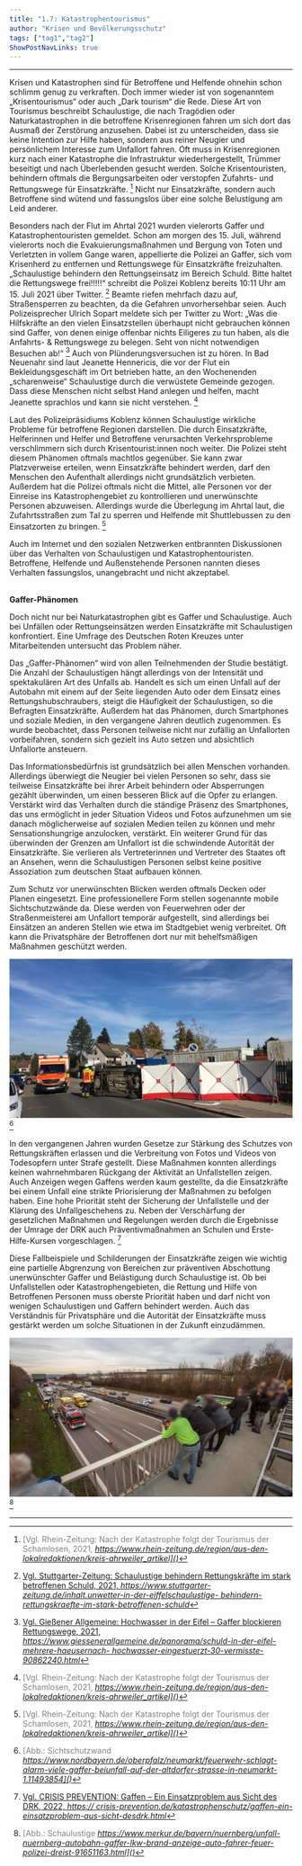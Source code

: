 ```yaml
---
title: "1.7: Katastrophentourismus"
author: "Krisen und Bevölkerungsschutz"
tags: ["tag1","tag2"]
ShowPostNavLinks: true
---
```

***
Krisen und Katastrophen sind für Betroffene und Helfende ohnehin
schon schlimm genug zu verkraften. Doch immer wieder ist von
sogenanntem „Krisentourismus“ oder auch „Dark tourism“ die
Rede. Diese Art von Tourismus beschreibt Schaulustige, die nach
Tragödien oder Naturkatastrophen in die betroffene Krisenregionen
fahren um sich dort das Ausmaß der Zerstörung anzusehen.
Dabei ist zu unterscheiden, dass sie keine Intention zur Hilfe
haben, sondern aus reiner Neugier und persönlichem Interesse
zum Unfallort fahren. Oft muss in Krisenregionen kurz nach
einer Katastrophe die Infrastruktur wiederhergestellt, Trümmer
beseitigt und nach Überlebenden gesucht werden. Solche
Krisentouristen, behindern oftmals die Bergungsarbeiten oder
verstopfen Zufahrts- und Rettungswege für Einsatzkräfte. [^1]
Nicht nur Einsatzkräfte, sondern auch Betroffene sind wütend
und fassungslos über eine solche Belustigung am Leid anderer.

Besonders nach der Flut im Ahrtal 2021 wurden vielerorts Gaffer
und Katastrophentouristen gemeldet. Schon am morgen des
15. Juli, während vielerorts noch die Evakuierungsmaßnahmen
und Bergung von Toten und Verletzten in vollem Gange waren,
appellierte die Polizei an Gaffer, sich vom Krisenherd zu entfernen
und Rettungswege für Einsatzkräfte freizuhalten. „Schaulustige
behindern den Rettungseinsatz im Bereich Schuld. Bitte
haltet die Rettungswege frei!!!!!“ schreibt die Polizei Koblenz
bereits 10:11 Uhr am 15. Juli 2021 über Twitter. [^2] Beamte riefen
mehrfach dazu auf, Straßensperren zu beachten, da die Gefahren
unvorhersehbar seien. Auch Polizeisprecher Ulrich Sopart meldete
sich per Twitter zu Wort: „Was die Hilfskräfte an den vielen Einsatzstellen
überhaupt nicht gebrauchen können sind Gaffer, von
denen einige offenbar nichts Eiligeres zu tun haben, als die Anfahrts- & Rettungswege zu belegen. Seht von nicht notwendigen
Besuchen ab!“ [^3] Auch von Plünderungsversuchen ist zu hören.
In Bad Neuenahr sind laut Jeanette Hennericis, die vor der Flut ein
Bekleidungsgeschäft im Ort betrieben hatte, an den Wochenenden
„scharenweise“ Schaulustige durch die verwüstete Gemeinde
gezogen. Dass diese Menschen nicht selbst Hand anlegen und
helfen, macht Jeanette sprachlos und kann sie nicht verstehen. [^4]

Laut des Polizeipräsidiums Koblenz können Schaulustige wirkliche
Probleme für betroffene Regionen darstellen. Die durch Einsatzkräfte,
Helferinnen und Helfer und Betroffene verursachten
Verkehrsprobleme verschlimmern sich durch Krisentourist:innen
noch weiter. Die Polizei steht diesem Phänomen oftmals machtlos
gegenüber. Sie kann zwar Platzverweise erteilen, wenn Einsatzkräfte
behindert werden, darf den Menschen den Aufenthalt
allerdings nicht grundsätzlich verbieten. Außerdem hat die
Polizei oftmals nicht die Mittel, alle Personen vor der Einreise
ins Katastrophengebiet zu kontrollieren und unerwünschte Personen
abzuweisen. Allerdings wurde die Überlegung im Ahrtal
laut, die Zufahrtsstraßen zum Tal zu sperren und Helfende mit
Shuttlebussen zu den Einsatzorten zu bringen. [^4]

Auch im Internet und den sozialen Netzwerken entbrannten
Diskussionen über das Verhalten von Schaulustigen und Katastrophentouristen.
Betroffene, Helfende und Außenstehende
Personen nannten dieses Verhalten fassungslos, unangebracht
und nicht akzeptabel.

<br>
<b> Gaffer-Phänomen </b>

Doch nicht nur bei Naturkatastrophen gibt es Gaffer und
Schaulustige. Auch bei Unfällen oder Rettungseinsätzen werden
Einsatzkräfte mit Schaulustigen konfrontiert. Eine Umfrage des
Deutschen Roten Kreuzes unter Mitarbeitenden untersucht das
Problem näher.

Das „Gaffer-Phänomen“ wird von allen Teilnehmenden der Studie
bestätigt. Die Anzahl der Schaulustigen hängt allerdings von der
Intensität und spektakulären Art des Unfalls ab. Handelt es
sich um einen Unfall auf der Autobahn mit einem auf der Seite
liegenden Auto oder dem Einsatz eines Rettungshubschraubers,
steigt die Häufigkeit der Schaulustigen, so die Befragten Einsatzkräfte.
Außerdem hat das Phänomen, durch Smartphones und
soziale Medien, in den vergangene Jahren deutlich zugenommen.
Es wurde beobachtet, dass Personen teilweise nicht nur zufällig
an Unfallorten vorbeifahren, sondern sich gezielt ins Auto setzen
und absichtlich Unfallorte ansteuern.

Das Informationsbedürfnis ist grundsätzlich bei allen Menschen
vorhanden. Allerdings überwiegt die Neugier bei vielen Personen
so sehr, dass sie teilweise Einsatzkräfte bei ihrer Arbeit behindern
oder Absperrungen gezählt überwinden, um einen besseren
Blick auf die Opfer zu erlangen. Verstärkt wird das Verhalten
durch die ständige Präsenz des Smartphones, das uns ermöglicht
in jeder Situation Videos und Fotos aufzunehmen um sie danach
möglicherweise auf sozialen Medien teilen zu können und mehr
Sensationshungrige anzulocken, verstärkt. Ein weiterer Grund für
das überwinden der Grenzen am Unfallort ist die schwindende
Autorität der Einsatzkräfte. Sie verlieren als Vertreterinnen und
Vertreter des Staates oft an Ansehen, wenn die Schaulustigen
Personen selbst keine positive Assoziation zum deutschen Staat
aufbauen können.

Zum Schutz vor unerwünschten Blicken werden oftmals Decken
oder Planen eingesetzt. Eine professionellere Form stellen
sogenannte mobile Sichtschutzwände da. Diese werden von
Feuerwehren oder der Straßenmeisterei am Unfallort temporär
aufgestellt, sind allerdings bei Einsätzen an anderen Stellen wie
etwa im Stadtgebiet wenig verbreitet. Oft kann die Privatsphäre
der Betroffenen dort nur mit behelfsmäßigen Maßnahmen
geschützt werden.

![Sichtschutzwand](Bild3_Sichtschutzwand.jpg)[^5]

In den vergangenen Jahren wurden Gesetze zur Stärkung des
Schutzes von Rettungskräften erlassen und die Verbreitung
von Fotos und Videos von Todesopfern unter Strafe gestellt.
Diese Maßnahmen konnten allerdings keinen wahrnehmbaren
Rückgang der Aktivität an Unfallstellen zeigen. Auch Anzeigen
wegen Gaffens werden kaum gestellte, da die Einsatzkräfte
bei einem Unfall eine strikte Priorisierung der Maßnahmen zu
befolgen haben. Eine hohe Priorität steht der Sicherung der Unfallstelle
und der Klärung des Unfallgeschehens zu. Neben der
Verschärfung der gesetzlichen Maßnahmen und Regelungen
werden durch die Ergebnisse der Umrage der DRK auch Präventivmaßnahmen
an Schulen und Erste-Hilfe-Kursen vorgeschlagen. [^6]

Diese Fallbeispiele und Schilderungen der Einsatzkräfte zeigen wie
wichtig eine partielle Abgrenzung von Bereichen zur präventiven
Abschottung unerwünschter Gaffer und Belästigung durch
Schaulustige ist. Ob bei Unfallstellen oder Katastrophengebieten,
die Rettung und Hilfe von Betroffenen Personen muss oberste
Priorität haben und darf nicht von wenigen Schaulustigen und
Gaffern behindert werden. Auch das Verständnis für Privatsphäre
und die Autorität der Einsatzkräfte muss gestärkt werden um
solche Situationen in der Zukunft einzudämmen.

![Schaulustige](Bild1_Gaffer.jpg)[^7]

***
[^1]: <font color="grey">[Vgl. Rhein-Zeitung: Nach der Katastrophe folgt der Tourismus der Schamlosen, 2021, <i> <u> https://www.rhein-zeitung.de/region/aus-den-lokalredaktionen/kreis-ahrweiler_artikel]()</font></u></i>
[^2]: <font color="grey">[Vgl. Stuttgarter-Zeitung: Schaulustige behindern Rettungskräfte im stark betroffenen
Schuld, 2021, <i> <u> https://www.stuttgarter-zeitung.de/inhalt.unwetter-in-der-eiffelschaulustige-
behindern-rettungskraefte-im-stark-betroffenen-schuld]()</font></u></i>
[^3]: <font color="grey">[Vgl. Gießener Allgemeine: Hochwasser in der Eifel – Gaffer blockieren Rettungswege, 2021, <i> <u> https://www.giessenerallgemeine.de/panorama/schuld-in-der-eifel-mehrere-haeusernach-
hochwasser-eingestuerzt-30-vermisste-90862240.html]()</font></u></i>
[^4]: <font color="grey">[Vgl. Rhein-Zeitung: Nach der Katastrophe folgt der Tourismus der Schamlosen, 2021, <i> <u> https://www.rhein-zeitung.de/region/aus-den-lokalredaktionen/kreis-ahrweiler_artikel]()</font></u></i>
[^5]: <font color="grey">[Abb.: Sichtschutzwand <i> <u> https://www.nordbayern.de/oberpfalz/neumarkt/feuerwehr-schlagt-alarm-viele-gaffer-beiunfall-auf-der-altdorfer-strasse-in-neumarkt-1.11493854]()</font></u></i>
[^6]: <font color="grey">[Vgl. CRISIS PREVENTION: Gaffen – Ein Einsatzproblem aus Sicht des DRK, 2022, <i> <u> https://
crisis-prevention.de/katastrophenschutz/gaffen-ein-einsatzproblem-aus-sicht-desdrk.html]()</font></u></i>
[^7]: <font color="grey">[Abb.: Schaulustige <i> <u> https://www.merkur.de/bayern/nuernberg/unfall-nuernberg-autobahn-gaffer-lkw-brand-anzeige-auto-fahrer-feuer-polizei-dreist-91651163.html]()</font></u></i>